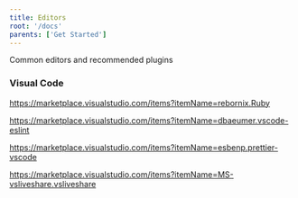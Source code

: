 ```yaml
---
title: Editors
root: '/docs'
parents: ['Get Started']
---
```


Common editors and recommended plugins

### Visual Code

https://marketplace.visualstudio.com/items?itemName=rebornix.Ruby

https://marketplace.visualstudio.com/items?itemName=dbaeumer.vscode-eslint

https://marketplace.visualstudio.com/items?itemName=esbenp.prettier-vscode

https://marketplace.visualstudio.com/items?itemName=MS-vsliveshare.vsliveshare
